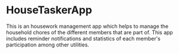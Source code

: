 # HouseTaskerApp
This is an housework management app which helps to manage the household chores of the different members that are part of. This app includes reminder notifications and statistics of each member's participation among other utilities.
